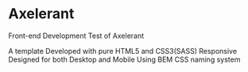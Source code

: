 # Axelerant
Front-end Development Test of Axelerant

A template Developed with pure HTML5 and CSS3(SASS)
Responsive Designed for both Desktop and Mobile
Using BEM CSS naming system

